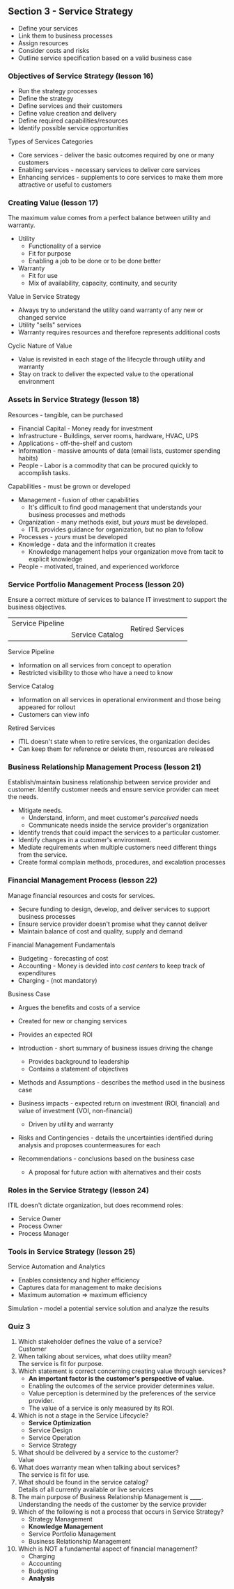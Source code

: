 ## Section 3 - Service Strategy

* Define your services
* Link them to business processes
* Assign resources
* Consider costs and risks
* Outline service specification based on a valid business case

### Objectives of Service Strategy (lesson 16)

* Run the strategy processes
* Define the strategy
* Define services and their customers
* Define value creation and delivery
* Define required capabilities/resources
* Identify possible service opportunities

Types of Services Categories
* Core services - deliver the basic outcomes required by one or many customers
* Enabling services - necessary services to deliver core services
* Enhancing services - supplements to core services to make them more attractive or useful to customers

### Creating Value (lesson 17)

The maximum value comes from a perfect balance between utility and warranty.
* Utility
	* Functionality of a service
	* Fit for purpose
	* Enabling a job to be done or to be done better
* Warranty
	* Fit for use
	* Mix of availability, capacity, continuity, and security

Value in Service Strategy
* Always try to understand the utility oand warranty of any new or changed service
* Utility "sells" services
* Warranty requires resources and therefore represents additional costs

Cyclic Nature of Value
* Value is revisited in each stage of the lifecycle through utility and warranty
* Stay on track to deliver the expected value to the operational environment

### Assets in Service Strategy (lesson 18)

Resources - tangible, can be purchased
* Financial Capital - Money ready for investment
* Infrastructure - Buildings, server rooms, hardware, HVAC, UPS
* Applications - off-the-shelf and custom
* Information - massive amounts of data (email lists, customer spending habits)
* People - Labor is a commodity that can be procured quickly to accomplish tasks.

Capabilities - must be grown or developed
* Management - fusion of other capabilities
	* It's difficult to find good management that understands your business processes and methods
* Organization - many methods exist, but *yours* must be developed.
	* ITIL provides guidance for organization, but no plan to follow
* Processes - *yours* must be developed
* Knowledge - data and the information it creates
	* Knowledge management helps your organization move from tacit to explicit knowledge
* People - motivated, trained, and experienced workforce

### Service Portfolio Management Process (lesson 20)

Ensure a correct mixture of services to balance IT investment to support the business objectives.

<table>
	<tr>
		<td colspan="2">Service Pipeline</td>
		<td></td>
		<td rowspan="2">Retired Services</td>
	</tr>
	<tr>
		<td></td>
		<td colspan="2">Service Catalog</td>
	</tr>
</table>

Service Pipeline
* Information on all services from concept to operation
* Restricted visibility to those who have a need to know

Service Catalog
* Information on all services in operational environment and those being appeared for rollout
* Customers can view info

Retired Services
* ITIL doesn't state when to retire services, the organization decides
* Can keep them for reference or delete them, resources are released

### Business Relationship Management Process (lesson 21)

Establish/maintain business relationship between service provider and customer. Identify customer needs and ensure service provider can meet the needs.

* Mitigate needs.
	* Understand, inform, and meet customer's *perceived* needs
	* Communicate needs inside the service provider's organization
* Identify trends that could impact the services to a particular customer.
* Identify changes in a customer's environment.
* Mediate requirements when multiple customers need different things from the service.
* Create formal complain methods, procedures, and excalation processes

### Financial Management Process (lesson 22)

Manage financial resources and costs for services.
* Secure funding to design, develop, and deliver services to support business processes
* Ensure service provider doesn't promise what they cannot deliver
* Maintain balance of cost and quality, supply and demand

Financial Management Fundamentals
* Budgeting - forecasting of cost
* Accounting - Money is devided into *cost centers* to keep track of expenditures
* Charging - (not mandatory)

Business Case
* Argues the benefits and costs of a service
* Created for new or changing services
* Provides an expected ROI

* Introduction - short summary of business issues driving the change
	* Provides background to leadership
	* Contains a statement of objectives
* Methods and Assumptions - describes the method used in the business case
* Business impacts - expected return on investment (ROI, financial) and value of investment (VOI, non-financial)
	* Driven by utility and warranty
* Risks and Contingencies - details the uncertainties identified during analysis and proposes countermeasures for each
* Recommendations - conclusions based on the business case
	* A proposal for future action with alternatives and their costs

### Roles in the Service Strategy (lesson 24)

ITIL doesn't dictate organization, but does recommend roles:
* Service Owner
* Process Owner
* Process Manager

### Tools in Service Strategy (lesson 25)

Service Automation and Analytics
* Enables consistency and higher efficiency
* Captures data for management to make decisions
* Maximum automation => maximum efficiency

Simulation - model a potential service solution and analyze the results

### Quiz 3

1. Which stakeholder defines the value of a service?  
	Customer
2. When talking about services, what does utility mean?  
	The service is fit for purpose.
3. Which statement is correct concerning creating value through services?  
	- **An important factor is the customer's perspective of value.**
	- Enabling the outcomes of the service provider determines value.
	- Value perception is determined by the preferences of the service provider.
	- The value of a service is only measured by its ROI.
4. Which is not a stage in the Service Lifecycle?  
	- **Service Optimization**
	- Service Design
	- Service Operation
	- Service Strategy
5. What should be delivered by a service to the customer?  
	Value
6. What does warranty mean when talking about services?  
	The service is fit for use.
7. What should be found in the service catalog?  
	Details of all currently available or live services
8. The main purpose of Business Relationship Management is ____.  
	Understanding the needs of the customer by the service provider
9. Which of the following is not a process that occurs in Service Strategy?  
	- Strategy Management
	- **Knowledge Management**
	- Service Portfolio Management
	- Business Relationship Management
10. Which is NOT a fundamental aspect of financial management?  
	- Charging
	- Accounting
	- Budgeting
	- **Analysis**
